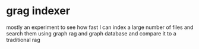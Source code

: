 # grag indexer

mostly an experiment to see how fast I can index a large number of files and search them using graph rag and graph database and compare it to a traditional rag
